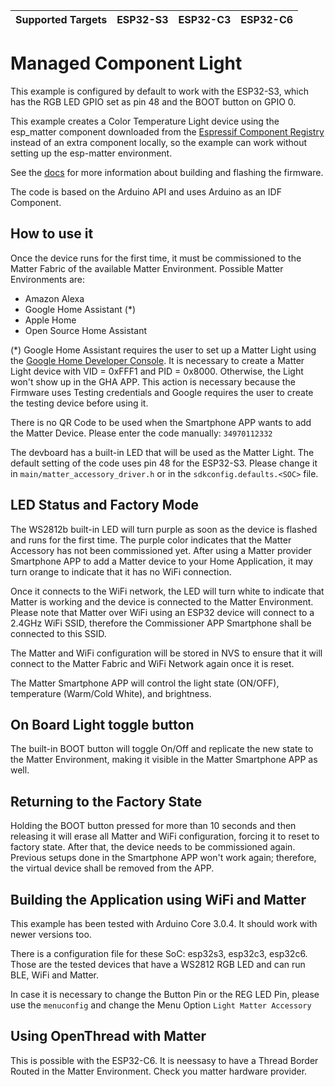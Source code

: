 | Supported Targets | ESP32-S3 | ESP32-C3 | ESP32-C6 |
| ----------------- | -------- | -------- | -------- |


# Managed Component Light

This example is configured by default to work with the ESP32-S3, which has the RGB LED GPIO set as pin 48 and the BOOT button on GPIO 0.

This example creates a Color Temperature Light device using the esp_matter component downloaded from the [Espressif Component Registry](https://components.espressif.com/) instead of an extra component locally, so the example can work without setting up the esp-matter environment.

See the [docs](https://docs.espressif.com/projects/esp-matter/en/latest/esp32/developing.html) for more information about building and flashing the firmware.

The code is based on the Arduino API and uses Arduino as an IDF Component.

## How to use it

Once the device runs for the first time, it must be commissioned to the Matter Fabric of the available Matter Environment.
Possible Matter Environments are:
- Amazon Alexa
- Google Home Assistant (*)
- Apple Home
- Open Source Home Assistant

(*) Google Home Assistant requires the user to set up a Matter Light using the [Google Home Developer Console](https://developers.home.google.com/codelabs/matter-device#2). It is necessary to create a Matter Light device with VID = 0xFFF1 and PID = 0x8000. Otherwise, the Light won't show up in the GHA APP. This action is necessary because the Firmware uses Testing credentials and Google requires the user to create the testing device before using it.

There is no QR Code to be used when the Smartphone APP wants to add the Matter Device.
Please enter the code manually: `34970112332`

The devboard has a built-in LED that will be used as the Matter Light.
The default setting of the code uses pin 48 for the ESP32-S3.
Please change it in `main/matter_accessory_driver.h` or in the `sdkconfig.defaults.<SOC>` file.

## LED Status and Factory Mode

The WS2812b built-in LED will turn purple as soon as the device is flashed and runs for the first time.
The purple color indicates that the Matter Accessory has not been commissioned yet.
After using a Matter provider Smartphone APP to add a Matter device to your Home Application, it may turn orange to indicate that it has no WiFi connection.

Once it connects to the WiFi network, the LED will turn white to indicate that Matter is working and the device is connected to the Matter Environment.
Please note that Matter over WiFi using an ESP32 device will connect to a 2.4GHz WiFi SSID, therefore the Commissioner APP Smartphone shall be connected to this SSID.

The Matter and WiFi configuration will be stored in NVS to ensure that it will connect to the Matter Fabric and WiFi Network again once it is reset.

The Matter Smartphone APP will control the light state (ON/OFF), temperature (Warm/Cold White), and brightness.

## On Board Light toggle button

The built-in BOOT button will toggle On/Off and replicate the new state to the Matter Environment, making it visible in the Matter Smartphone APP as well.

## Returning to the Factory State

Holding the BOOT button pressed for more than 10 seconds and then releasing it will erase all Matter and WiFi configuration, forcing it to reset to factory state. After that, the device needs to be commissioned again. Previous setups done in the Smartphone APP won't work again; therefore, the virtual device shall be removed from the APP.

## Building the Application using WiFi and Matter

This example has been tested with Arduino Core 3.0.4. It should work with newer versions too.

There is a configuration file for these SoC: esp32s3, esp32c3, esp32c6.
Those are the tested devices that have a WS2812 RGB LED and can run BLE, WiFi and Matter.

In case it is necessary to change the Button Pin or the REG LED Pin, please use the `menuconfig` and change the Menu Option `Light Matter Accessory`

## Using OpenThread with Matter

This is possible with the ESP32-C6.
It is neessasy to have a Thread Border Routed in the Matter Environment. Check you matter hardware provider.

